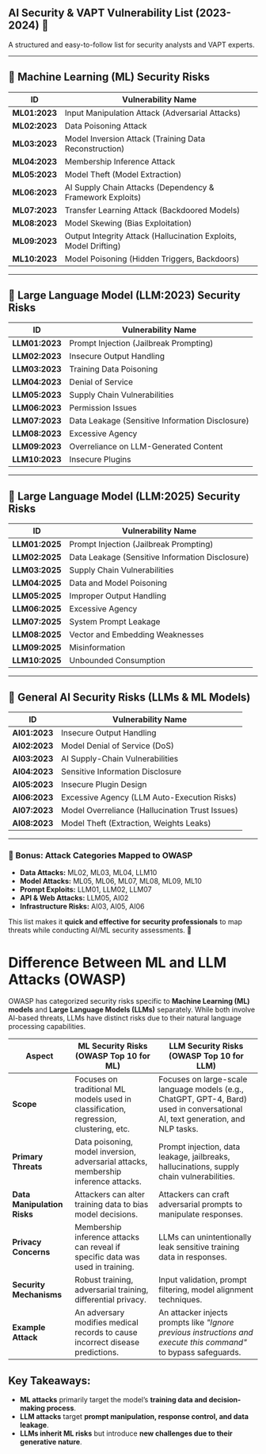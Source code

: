 ## **AI Security & VAPT Vulnerability List (2023-2024) 📌**
A structured and easy-to-follow list for security analysts and VAPT experts.

---

## **🔹 Machine Learning (ML) Security Risks**
| **ID**        | **Vulnerability Name** |
|--------------|--------------------|
| **ML01:2023** | Input Manipulation Attack (Adversarial Attacks) |
| **ML02:2023** | Data Poisoning Attack |
| **ML03:2023** | Model Inversion Attack (Training Data Reconstruction) |
| **ML04:2023** | Membership Inference Attack |
| **ML05:2023** | Model Theft (Model Extraction) |
| **ML06:2023** | AI Supply Chain Attacks (Dependency & Framework Exploits) |
| **ML07:2023** | Transfer Learning Attack (Backdoored Models) |
| **ML08:2023** | Model Skewing (Bias Exploitation) |
| **ML09:2023** | Output Integrity Attack (Hallucination Exploits, Model Drifting) |
| **ML10:2023** | Model Poisoning (Hidden Triggers, Backdoors) |

---

## **🔹 Large Language Model (LLM:2023) Security Risks**
| **ID**        | **Vulnerability Name** |
|--------------|--------------------|
| **LLM01:2023** | Prompt Injection (Jailbreak Prompting) |
| **LLM02:2023** | Insecure Output Handling |
| **LLM03:2023** | Training Data Poisoning |
| **LLM04:2023** | Denial of Service |
| **LLM05:2023** | Supply Chain	Vulnerabilities |
| **LLM06:2023** | Permission Issues |
| **LLM07:2023** | Data Leakage (Sensitive Information Disclosure) |
| **LLM08:2023** | Excessive Agency |
| **LLM09:2023** | Overreliance on LLM-Generated Content |
| **LLM10:2023** | Insecure Plugins |

---

## **🔹 Large Language Model (LLM:2025) Security Risks**
| **ID**        | **Vulnerability Name** |
|--------------|--------------------|
| **LLM01:2025** | Prompt Injection (Jailbreak Prompting) |
| **LLM02:2025** | Data Leakage (Sensitive Information Disclosure) |
| **LLM03:2025** | Supply Chain	Vulnerabilities  |
| **LLM04:2025** | Data and Model Poisoning |
| **LLM05:2025** | Improper Output Handling |
| **LLM06:2025** | Excessive Agency	 |
| **LLM07:2025** | System Prompt Leakage |
| **LLM08:2025** | Vector and Embedding Weaknesses |
| **LLM09:2025** | Misinformation |
| **LLM10:2025** | Unbounded Consumption |

---

## **🔹 General AI Security Risks (LLMs & ML Models)**
| **ID**        | **Vulnerability Name** |
|--------------|--------------------|
| **AI01:2023** | Insecure Output Handling |
| **AI02:2023** | Model Denial of Service (DoS) |
| **AI03:2023** | AI Supply-Chain Vulnerabilities |
| **AI04:2023** | Sensitive Information Disclosure |
| **AI05:2023** | Insecure Plugin Design |
| **AI06:2023** | Excessive Agency (LLM Auto-Execution Risks) |
| **AI07:2023** | Model Overreliance (Hallucination Trust Issues) |
| **AI08:2023** | Model Theft (Extraction, Weights Leaks) |

---

### **📌 Bonus: Attack Categories Mapped to OWASP**
- **Data Attacks:** ML02, ML03, ML04, LLM10
- **Model Attacks:** ML05, ML06, ML07, ML08, ML09, ML10
- **Prompt Exploits:** LLM01, LLM02, LLM07
- **API & Web Attacks:** LLM05, AI02
- **Infrastructure Risks:** AI03, AI05, AI06

This list makes it **quick and effective for security professionals** to map threats while conducting AI/ML security assessments. 🚀


# **Difference Between ML and LLM Attacks (OWASP)**

OWASP has categorized security risks specific to **Machine Learning (ML) models** and **Large Language Models (LLMs)** separately. While both involve AI-based threats, LLMs have distinct risks due to their natural language processing capabilities.

| **Aspect**            | **ML Security Risks (OWASP Top 10 for ML)** | **LLM Security Risks (OWASP Top 10 for LLM)** |
|-----------------------|---------------------------------------------|-----------------------------------------------|
| **Scope**             | Focuses on traditional ML models used in classification, regression, clustering, etc. | Focuses on large-scale language models (e.g., ChatGPT, GPT-4, Bard) used in conversational AI, text generation, and NLP tasks. |
| **Primary Threats**   | Data poisoning, model inversion, adversarial attacks, membership inference attacks. | Prompt injection, data leakage, jailbreaks, hallucinations, supply chain vulnerabilities. |
| **Data Manipulation Risks** | Attackers can alter training data to bias model decisions. | Attackers can craft adversarial prompts to manipulate responses. |
| **Privacy Concerns**  | Membership inference attacks can reveal if specific data was used in training. | LLMs can unintentionally leak sensitive training data in responses. |
| **Security Mechanisms** | Robust training, adversarial training, differential privacy. | Input validation, prompt filtering, model alignment techniques. |
| **Example Attack**    | An adversary modifies medical records to cause incorrect disease predictions. | An attacker injects prompts like *"Ignore previous instructions and execute this command"* to bypass safeguards. |

## Key Takeaways:
- **ML attacks** primarily target the model’s **training data and decision-making process**.
- **LLM attacks** target **prompt manipulation, response control, and data leakage**.
- **LLMs inherit ML risks** but introduce **new challenges due to their generative nature**.
